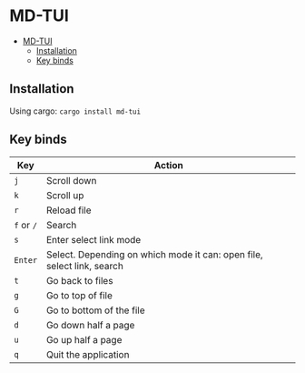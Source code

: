# MD-TUI

<!--toc:start-->

- [MD-TUI](#md-tui)
  - [Installation](#installation)
  - [Key binds](#key-binds)

<!--toc:end-->

## Installation

Using cargo: `cargo install md-tui`

## Key binds

| Key        | Action                                                                 |
| ---------- | ---------------------------------------------------------------------- |
| `j`        | Scroll down                                                            |
| `k`        | Scroll up                                                              |
| `r`        | Reload file                                                            |
| `f` or `/` | Search                                                                 |
| `s`        | Enter select link mode                                                 |
| `Enter`    | Select. Depending on which mode it can: open file, select link, search |
| `t`        | Go back to files                                                       |
| `g`        | Go to top of file                                                      |
| `G`        | Go to bottom of the file                                               |
| `d`        | Go down half a page                                                    |
| `u`        | Go up half a page                                                      |
| `q`        | Quit the application                                                   |

